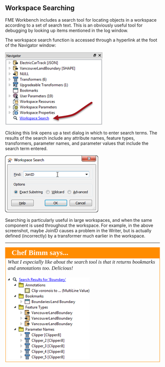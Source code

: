 ## Workspace Searching ##
FME Workbench includes a search tool for locating objects in a workspace according to a set of search text. This is an obviously useful tool for debugging by looking up items mentioned in the log window. 

The workspace search function is accessed through a hyperlink at the foot of the Navigator window:

![](./Images/Img3.61.SearchOnNavigator.png)

Clicking this link opens up a text dialog in which to enter search terms. The results of the search include any attribute names, feature types, transformers, parameter names, and parameter values that include the search term entered.

![](./Images/Img3.62.SearchDialog.png)

Searching is particularly useful in large workspaces, and when the same component is used throughout the workspace. For example, in the above screenshot, maybe JoinID causes a problem in the Writer, but is actually defined (incorrectly) by a transformer much earlier in the workspace.

---

<!--Person X Says Section-->

<table style="border-spacing: 0px">
<tr>
<td style="vertical-align:middle;background-color:darkorange;border: 2px solid darkorange">
<i class="fa fa-quote-left fa-lg fa-pull-left fa-fw" style="color:white;padding-right: 12px;vertical-align:text-top"></i>
<span style="color:white;font-size:x-large;font-weight: bold;font-family:serif">Chef Bimm says...</span>
</td>
</tr>

<tr>
<td style="border: 1px solid darkorange">
<span style="font-family:serif; font-style:italic; font-size:larger">
What I especially like about the search tool is that it returns bookmarks and annotations too. Delicious!
<br><br><img src="./Images/Img3.63.SearchResults.png">
</span>
</td>
</tr>
</table>



